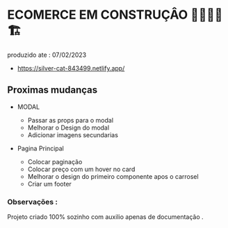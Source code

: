 # ECOMERCE EM CONSTRUÇÂO  🚧👷‍♂️🚧🏗️

produzido ate : 07/02/2023
- https://silver-cat-843499.netlify.app/


## Proximas mudanças 
- MODAL
  - Passar as props para o modal 
  - Melhorar o Design do modal
  - Adicionar imagens secundarias
  
  
- Pagina Principal
  - Colocar paginação 
  - Colocar preço com um hover no card
  - Melhorar o design do primeiro componente apos o carrosel 
  - Criar um footer 




### Observações :

Projeto criado 100% sozinho com auxilio apenas de documentação .
